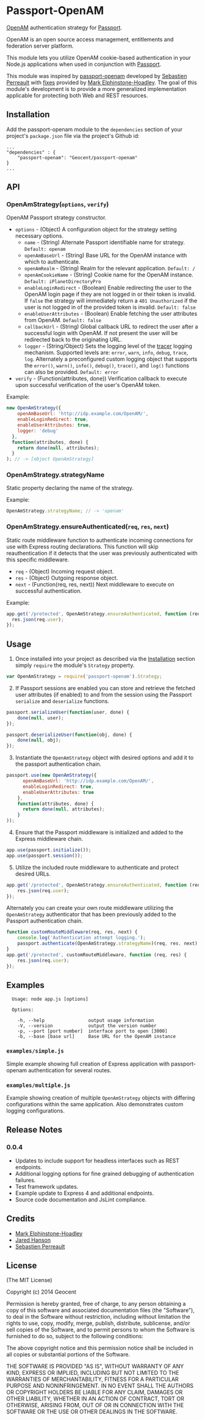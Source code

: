 # Passport-OpenAM

[OpenAM](http://forgerock.com/products/open-identity-stack/openam/) authentication strategy for [Passport](https://github.com/jaredhanson/passport).

OpenAM is an open source access management, entitlements and federation server platform.

This module lets you utilize OpenAM cookie-based authentication in your Node.js applications when used in conjunction with [Passport](https://github.com/jaredhanson/passport).

This module was inspired by [passport-openam](https://github.com/alesium/passport-openam) developed by [Sebastien Perreault](https://github.com/sperreault) with [fixes](https://github.com/marksyzm/passport-openam) provided by [Mark Elphinstone-Hoadley](https://github.com/marksyzm). The goal of this module's development is to provide a more generalized implementation applicable for protecting both Web and REST resources.

## Installation

Add the passport-openam module to the `dependencies` section of your project's `package.json` file via the project's Github id:

```
...
"dependencies" : {
    "passport-openam": "Geocent/passport-openam"
}
...
```

## API

### OpenAmStrategy(`options`, `verify`)

OpenAM Passport strategy constructor.

* `options` - (Object) A configuration object for the strategy setting necessary options.
    * `name` - (String) Alternate Passport identifiable name for strategy.  `Default: openam`
    * `openAmBaseUrl` - (String) Base URL for the OpenAM instance with which to authenticate.
    * `openAmRealm` - (String) Realm for the relevant application. `Default: /`
    * `openAmCookieName` - (String) Cookie name for the OpenAM instance. `Default: iPlanetDirectoryPro`
    * `enableLoginRedirect` - (Boolean) Enable redirecting the user to the OpenAM login page if they are not logged in or their token is invalid. If `false` the strategy will immediately return a `401 Unauthorized` if the user is not logged in of the provided token is invalid. `Default: false`
    * `enableUserAttributes` - (Boolean) Enable fetching the user attributes from OpenAM. `Default: false`
    * `callbackUrl` - (String) Global callback URL to redirect the user after a successful login with OpenAM. If not present the user will be redirected back to the originating URL.
    * `logger` - (String/Object) Sets the logging level of the [tracer](https://github.com/baryon/tracer) logging mechanism. Supported levels are: `error`, `warn`, `info`, `debug`, `trace`, `log`. Alternately a preconfigured custom logging object that supports the `error()`, `warn()`, `info()`, `debug()`, `trace()`, and `log()` functions can also be provided. `Default: error`
* `verify` - (Function(attributes, done)) Verification callback to execute upon successful verification of the user's OpenAM token.

Example:
```javascript
new OpenAmStrategy({
    openAmBaseUrl: 'http://idp.example.com/OpenAM/',
    enableLoginRedirect: true,
    enableUserAttributes: true,
    logger: 'debug'
  },
  function(attributes, done) {
    return done(null, attributes);
  }
); // -> [object OpenAmStrategy]
```

### OpenAmStrategy.strategyName

Static property declaring the name of the strategy.

Example:
```javascript
OpenAmStrategy.strategyName; // -> 'openam'
```

### OpenAmStrategy.ensureAuthenticated(`req`, `res`, `next`)

Static route middleware function to authenticate incoming connections for use with Express routing declarations. This function will skip reauthentication if it detects that the user was previously authenticated with this specific middleware.

* `req` - (Object) Incoming request object.
* `res` - (Object) Outgoing response object.
* `next` - (Function(req, res, next)) Next middleware to execute on successful authentication.

Example:
```javascript
app.get('/protected', OpenAmStrategy.ensureAuthenticated, function (req, res) {
  res.json(req.user);
});
```

## Usage

1. Once installed into your project as described via the [Installation](#installation) section simply `require` the module's `Strategy` property.

 ```javascript
 var OpenAmStrategy = require('passport-openam').Strategy;
 ```

2. If Passport sessions are enabled you can store and retrieve the fetched user attributes (if enabled) to and from the session using the Passport `serialize` and `deserialize` functions.

 ```javascript
 passport.serializeUser(function(user, done) {
     done(null, user);
 });

 passport.deserializeUser(function(obj, done) {
     done(null, obj);
 });
 ```

3. Instantiate the `OpenAmStrategy` object with desired options and add it to the passport authentication chain.

 ```javascript
 passport.use(new OpenAmStrategy({
       openAmBaseUrl: 'http://idp.example.com/OpenAM/',
       enableLoginRedirect: true,
       enableUserAttributes: true
     },
     function(attributes, done) {
       return done(null, attributes);
     }
 ));
 ```

4. Ensure that the Passport middleware is initialized and added to the Express middleware chain.

 ```javascript
 app.use(passport.initialize());
 app.use(passport.session());
 ```

5. Utilize the included route middleware to authenticate and protect desired URLs.
 ```javascript
 app.get('/protected', OpenAmStrategy.ensureAuthenticated, function (req, res) {
     res.json(req.user);
 });
 ```

 Alternately you can create your own route middleware utilizing the `OpenAmStrategy` authenticator that has been previously added to the Passport authentication chain.

 ```javascript
 function customRouteMiddleware(req, res, next) {
     console.log('Authentication attempt logging.');
     passport.authenticate(OpenAmStrategy.strategyName)(req, res, next);
 }
 app.get('/protected', customRouteMiddleware, function (req, res) {
     res.json(req.user);
 });
 ```

## Examples

```
  Usage: node app.js [options]

  Options:

    -h, --help                output usage information
    -V, --version             output the version number
    -p, --port [port number]  interface port to open [3000]
    -b, --base [base url]     Base URL for the OpenAM instance
```

### `examples/simple.js`

Simple example showing full creation of Express application with passport-openam authentication for several routes.

### `examples/multiple.js`

Example showing creation of multiple `OpenAmStrategy` objects with differing configurations within the same application. Also demonstrates custom logging configurations.


## Release Notes

### 0.0.4
* Updates to include support for headless interfaces such as REST endpoints.
* Additional logging options for fine grained debugging of authentication failures.
* Test framework updates.
* Example update to Express 4 and additional endpoints.
* Source code documentation and JsLint compliance.

## Credits

  - [Mark Elphinstone-Hoadley](https://github.com/marksyzm)
  - [Jared Hanson](https://github.com/jaredhanson)
  - [Sebastien Perreault](https://github.com/sperreault)

## License

(The MIT License)

Copyright (c) 2014 Geocent

Permission is hereby granted, free of charge, to any person obtaining a copy of
this software and associated documentation files (the "Software"), to deal in
the Software without restriction, including without limitation the rights to
use, copy, modify, merge, publish, distribute, sublicense, and/or sell copies of
the Software, and to permit persons to whom the Software is furnished to do so,
subject to the following conditions:

The above copyright notice and this permission notice shall be included in all
copies or substantial portions of the Software.

THE SOFTWARE IS PROVIDED "AS IS", WITHOUT WARRANTY OF ANY KIND, EXPRESS OR
IMPLIED, INCLUDING BUT NOT LIMITED TO THE WARRANTIES OF MERCHANTABILITY, FITNESS
FOR A PARTICULAR PURPOSE AND NONINFRINGEMENT. IN NO EVENT SHALL THE AUTHORS OR
COPYRIGHT HOLDERS BE LIABLE FOR ANY CLAIM, DAMAGES OR OTHER LIABILITY, WHETHER
IN AN ACTION OF CONTRACT, TORT OR OTHERWISE, ARISING FROM, OUT OF OR IN
CONNECTION WITH THE SOFTWARE OR THE USE OR OTHER DEALINGS IN THE SOFTWARE.

